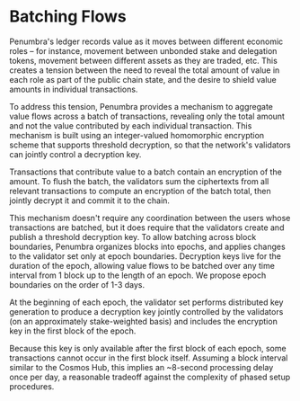 # Batching Flows

Penumbra's ledger records value as it moves between different economic roles –
for instance, movement between unbonded stake and delegation tokens, movement
between different assets as they are traded, etc.   This creates a tension
between the need to reveal the total amount of value in each role as part of the
public chain state, and the desire to shield value amounts in individual
transactions.

To address this tension, Penumbra provides a mechanism to aggregate value flows
across a batch of transactions, revealing only the total amount and not the
value contributed by each individual transaction.  This mechanism is built using
an integer-valued homomorphic encryption scheme that supports threshold
decryption, so that the network's validators can jointly control a decryption
key.

Transactions that contribute value to a batch contain an encryption of the
amount.  To flush the batch, the validators sum the ciphertexts from all
relevant transactions to compute an encryption of the batch total, then jointly
decrypt it and commit it to the chain.

This mechanism doesn't require any coordination between the users whose
transactions are batched, but it does require that the validators create and
publish a threshold decryption key.  To allow batching across block boundaries,
Penumbra organizes blocks into epochs, and applies changes to the validator set
only at epoch boundaries.  Decryption keys live for the duration of the epoch,
allowing value flows to be batched over any time interval from 1 block up to the
length of an epoch. We propose epoch boundaries on the order of 1-3 days.

At the beginning of each epoch, the validator set performs distributed key
generation to produce a decryption key jointly controlled by the
validators (on an approximately stake-weighted basis) and includes the
encryption key in the first block of the epoch.

Because this key is only available after the first block of each epoch, some
transactions cannot occur in the first block itself.  Assuming a block
interval similar to the Cosmos Hub, this implies an ~8-second processing
delay once per day, a reasonable tradeoff against the complexity of phased
setup procedures.
